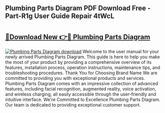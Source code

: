 ## Plumbing Parts Diagram PDF Download Free - Part-R1g User Guide Repair 4tWcL

# <h2><a href="http://dficv4.blite.top/?on=Plumbing+Parts+Diagram">🔗Download New 👉🔴 Plumbing Parts Diagram</a></h2>

[![Plumbing Parts Diagram download](https://i.imgur.com/lujVjoI.png)](http://dficv4.blite.top/?on=Plumbing+Parts+Diagram)
Welcome to the user manual for your newly arrived Plumbing Parts Diagram. This guide is here to help you make the most of your product by providing a comprehensive overview of its features, installation process, operation instructions, maintenance tips, and troubleshooting procedures. Thank You for Choosing Brand Name We are committed to providing you with exceptional products and services. Plumbing Parts Diagram comes with an impressive collection of advanced features, including facial recognition, augmented reality, voice activation, and wireless charging, all easily accessible through the user-friendly and intuitive interface. We're Committed to Excellence Plumbing Parts Diagram. Our team is dedicated to providing exceptional customer support.
